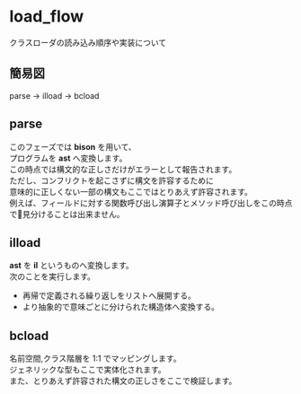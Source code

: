 # load_flow
クラスローダの読み込み順序や実装について

## 簡易図
parse -> ilload -> bcload

## parse
このフェーズでは **bison** を用いて、  
プログラムを **ast** へ変換します。  
この時点では構文的な正しさだけがエラーとして報告されます。  
ただし、コンフリクトを起こさずに構文を許容するために  
意味的に正しくない一部の構文もここではとりあえず許容されます。  
例えば、フィールドに対する関数呼び出し演算子とメソッド呼び出しをこの時点で見分けることは出来ません。

## ilload
**ast** を **il** というものへ変換します。  
次のことを実行します。
- 再帰で定義される繰り返しをリストへ展開する。
- より抽象的で意味ごとに分けられた構造体へ変換する。

## bcload
名前空間,クラス階層を 1:1 でマッピングします。  
ジェネリックな型もここで実体化されます。  
また、とりあえず許容された構文の正しさをここで検証します。
